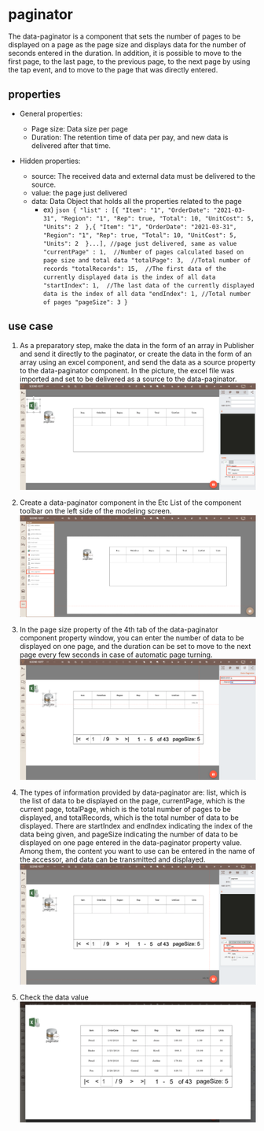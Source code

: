 # paginator
The data-paginator is a component that sets the number of pages to be displayed on a page as the page size and displays data for the number of seconds entered in the duration.
In addition, it is possible to move to the first page, to the last page, to the previous page, to the next page by using the tap event, and to move to the page that was directly entered.
## properties
- General properties:
   - Page size: Data size per page
   - Duration: The retention time of data per pay, and new data is delivered after that time.

- Hidden properties:
   - source: The received data and external data must be delivered to the source.
   - value: the page just delivered
   - data: Data Object that holds all the properties related to the page
      -   ex)
         ```json
            {
               "list" : [{
                  "Item": "1",
                  "OrderDate": "2021-03-31",
                  "Region": "1",
                  "Rep": true,
                  "Total": 10,
                  "UnitCost": 5,
                  "Units": 2 
               },{
                  "Item": "1",
                  "OrderDate": "2021-03-31",
                  "Region": "1",
                  "Rep": true,
                  "Total": 10,
                  "UnitCost": 5,
                  "Units": 2 
               }...],
               //page just delivered, same as value
               "currentPage" : 1, 
               //Number of pages calculated based on page size and total data
               "totalPage": 3, 
               //Total number of records
               "totalRecords": 15, 
               //The first data of the currently displayed data is the index of all data
               "startIndex": 1, 
               //The last data of the currently displayed data is the index of all data
               "endIndex": 1,
               //Total number of pages
               "pageSize": 3
            }
         ```

## use case 
1. As a preparatory step, make the data in the form of an array in Publisher and send it directly to the paginator, or create the data in the form of an array using an excel component, and send the data as a source property to the data-paginator component.
    In the picture, the excel file was imported and set to be delivered as a source to the data-paginator.
   ![array 형식 데이터][data_paginator_1]

2. Create a data-paginator component in the Etc List of the component toolbar on the left side of the modeling screen.
   ![data paginator 컴포넌트 생성][data_paginator_2]

3. In the page size property of the 4th tab of the data-paginator component property window, you can enter the number of data to be displayed on one page, and the duration can be set to move to the next page every few seconds in case of automatic page turning.
   ![data paginator 속성 설정][data_paginator_3]

4. The types of information provided by data-paginator are: list, which is the list of data to be displayed on the page, currentPage, which is the current page, totalPage, which is the total number of pages to be displayed, and totalRecords, which is the total number of data to be displayed. There are startIndex and endIndex indicating the index of the data being given, and pageSize indicating the number of data to be displayed on one page entered in the data-paginator property value. Among them, the content you want to use can be entered in the name of the accessor, and data can be transmitted and displayed.
   ![데이터 바인딩][data_paginator_4]

5. Check the data value
   ![data paginator 출력 확인][data_paginator_5]

[data_paginator_1]: ../images/data_paginator_1.png
[data_paginator_2]: ../images/data_paginator_2.png
[data_paginator_3]: ../images/data_paginator_3.png
[data_paginator_4]: ../images/data_paginator_4.png
[data_paginator_5]: ../images/data_paginator_5.png